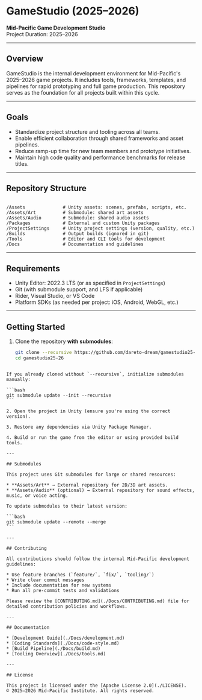 # GameStudio (2025–2026)

**Mid-Pacific Game Development Studio**  
Project Duration: 2025–2026

---

## Overview

GameStudio is the internal development environment for Mid-Pacific's 2025–2026 game projects. It includes tools, frameworks, templates, and pipelines for rapid prototyping and full game production. This repository serves as the foundation for all projects built within this cycle.

---

## Goals

* Standardize project structure and tooling across all teams.
* Enable efficient collaboration through shared frameworks and asset pipelines.
* Reduce ramp-up time for new team members and prototype initiatives.
* Maintain high code quality and performance benchmarks for release titles.

---

## Repository Structure

```

/Assets              # Unity assets: scenes, prefabs, scripts, etc.
/Assets/Art          # Submodule: shared art assets
/Assets/Audio        # Submodule: shared audio assets
/Packages            # External and custom Unity packages
/ProjectSettings     # Unity project settings (version, quality, etc.)
/Builds              # Output builds (ignored in git)
/Tools               # Editor and CLI tools for development
/Docs                # Documentation and guidelines

````

---

## Requirements

* Unity Editor: 2022.3 LTS (or as specified in `ProjectSettings`)
* Git (with submodule support, and LFS if applicable)
* Rider, Visual Studio, or VS Code
* Platform SDKs (as needed per project: iOS, Android, WebGL, etc.)

---

## Getting Started

1. Clone the repository **with submodules**:

   ```bash
   git clone --recursive https://github.com/dareto-dream/gamestudio25-26.git
   cd gamestudio25-26
````

If you already cloned without `--recursive`, initialize submodules manually:

```bash
git submodule update --init --recursive
```

2. Open the project in Unity (ensure you're using the correct version).

3. Restore any dependencies via Unity Package Manager.

4. Build or run the game from the editor or using provided build tools.

---

## Submodules

This project uses Git submodules for large or shared resources:

* **Assets/Art** → External repository for 2D/3D art assets.
* **Assets/Audio** (optional) → External repository for sound effects, music, or voice acting.

To update submodules to their latest version:

```bash
git submodule update --remote --merge
```

---

## Contributing

All contributions should follow the internal Mid-Pacific development guidelines:

* Use feature branches (`feature/`, `fix/`, `tooling/`)
* Write clear commit messages
* Include documentation for new systems
* Run all pre-commit tests and validations

Please review the [CONTRIBUTING.md](./Docs/CONTRIBUTING.md) file for detailed contribution policies and workflows.

---

## Documentation

* [Development Guide](./Docs/development.md)
* [Coding Standards](./Docs/code-style.md)
* [Build Pipeline](./Docs/build.md)
* [Tooling Overview](./Docs/tools.md)

---

## License

This project is licensed under the [Apache License 2.0](./LICENSE).
© 2025–2026 Mid-Pacific Institute. All rights reserved.